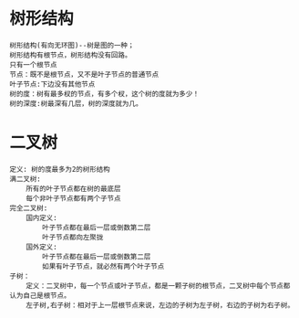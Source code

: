 <!--
 * @Description: 有问题,联系qq:2479879758
 * @Author: zhulinhai
 * @LastEditTime: 2022-07-28 11:42:38
-->
# 树形结构

    树形结构(有向无环图)--树是图的一种；
    树形结构有根节点，树形结构没有回路。
    只有一个根节点
    节点：既不是根节点，又不是叶子节点的普通节点
    叶子节点:下边没有其他节点
    树的度：树有最多杈的节点，有多个杈，这个树的度就为多少！
    树的深度:树最深有几层，树的深度就为几。

# 二叉树

    定义: 树的度最多为2的树形结构
    满二叉树: 
        所有的叶子节点都在树的最底层
        每个非叶子节点都有两个子节点
    完全二叉树:
        国内定义:
            叶子节点都在最后一层或倒数第二层
            叶子节点都向左聚拢
        国外定义:
            叶子节点都在最后一层或倒数第二层
            如果有叶子节点，就必然有两个叶子节点
    子树：
        定义：二叉树中，每一个节点或叶子节点，都是一颗子树的根节点，二叉树中每个节点都认为自己是根节点。
        左子树,右子树：相对于上一层根节点来说，左边的子树为左子树，右边的子树为右子树。
